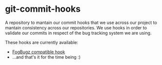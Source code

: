 git-commit-hooks
================

A repository to mantain our commit hooks that we use across our project to mantain consistency across our repositories. We use hooks in order to validate our commits in respect of the bug tracking system we are using.

These hooks are currently available:
* [FogBugz compatible hook](fogbugz/README.md)
* ...and that's it for the time being :)
